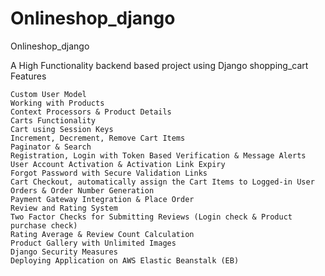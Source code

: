 # Onlineshop_django
Onlineshop_django

A High Functionality backend based project using Django shopping_cart
Features

    Custom User Model
    Working with Products
    Context Processors & Product Details
    Carts Functionality
    Cart using Session Keys
    Increment, Decrement, Remove Cart Items
    Paginator & Search
    Registration, Login with Token Based Verification & Message Alerts
    User Account Activation & Activation Link Expiry
    Forgot Password with Secure Validation Links
    Cart Checkout, automatically assign the Cart Items to Logged-in User
    Orders & Order Number Generation
    Payment Gateway Integration & Place Order
    Review and Rating System
    Two Factor Checks for Submitting Reviews (Login check & Product purchase check)
    Rating Average & Review Count Calculation
    Product Gallery with Unlimited Images
    Django Security Measures
    Deploying Application on AWS Elastic Beanstalk (EB) 
